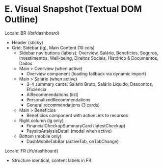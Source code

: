 # E. Visual Snapshot (Textual DOM Outline)

Locale: BR (/br/dashboard)

- Header (sticky)
- Grid: Sidebar (lg), Main Content (10 cols)
  - Sidebar nav buttons (labels): Overview, Salário, Benefícios, Seguros, Investimentos, Well-being, Direitos Sociais, Histórico & Documentos, Dados
  - Main > Overview (when active)
    - Overview component (loading fallback via dynamic import)
  - Main > Salário (when active)
    - 3–4 summary cards: Salário Bruto, Salário Líquido, Descontos, Eficiência
    - AIRecommendations (list)
    - PersonalizedRecommendations
    - General recommendations (3 cards)
  - Main > Benefícios
    - Beneficios component with actionLink to recursos
  - Right column (lg only)
    - FinancialCheckupSummaryCard (latestCheckup)
    - PayslipAnalysisDetail (modal when active)
  - Bottom (mobile only)
    - DashMobileTabBar (activeTab, onTabChange)

Locale: FR (/fr/dashboard)

- Structure identical, content labels in FR
